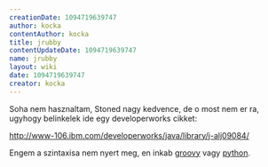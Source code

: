 ```yaml
---
creationDate: 1094719639747 
author: kocka 
contentAuthor: kocka 
title: jrubby 
contentUpdateDate: 1094719639747 
name: jrubby 
layout: wiki 
date: 1094719639747 
creator: kocka 
---
```

Soha nem hasznaltam, Stoned nagy kedvence, de o most nem er ra, ugyhogy belinkelek ide egy developerworks cikket:

http://www-106.ibm.com/developerworks/java/library/j-alj09084/

Engem a szintaxisa nem nyert meg, en inkab [groovy](Groovy.html) vagy [python](python.html).
